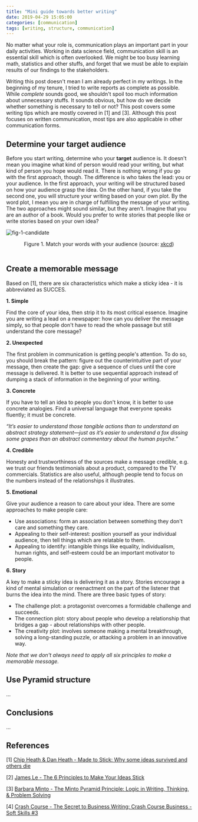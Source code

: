 ```yaml
---
title: "Mini guide towards better writing"
date: 2019-04-29 15:05:00
categories: [communication]
tags: [writing, structure, communication]
---
```


No matter what your role is, communication plays an important part in your daily activities. Working in data science field, communication skill is an essential skill which is often overlooked. We might be too busy learning math, statistics and other stuffs, and forget that we must be able to explain results of our findings to the stakeholders.

Writing this post doesn't mean I am already perfect in my writings. In the beginning of my tenure, I tried to write reports as complete as possible. While *complete* sounds good, we shouldn't spoil too much information about unnecessary stuffs. It sounds obvious, but how do we decide whether something is necessary to tell or not? This post covers some writing tips which are mostly covered in [1] and [3]. Although this post focuses on written communication, most tips are also applicable in other communication forms.

## Determine your target audience

Before you start writing, determine who your **target** audience is. It doesn't mean you imagine what kind of person would read your writing, but what kind of person you hope would read it. There is nothing wrong if you go with the first approach, though. The difference is who takes the lead: you or your audience. In the first approach, your writing will be structured based on how your audience grasp the idea. On the other hand, if you take the second one, you will structure your writing based on your own plot. By the word plot, I mean you are in charge of fulfilling the message of your writing. The two approaches might sound similar, but they aren't. Imagine that you are an author of a book. Would you prefer to write stories that people like or write stories based on your own idea?

![fig-1-candidate](http://imgs.xkcd.com/comics/fairy_tales.png)
<center>Figure 1. Match your words with your audience (source: <a href="http://xkcdsucks.blogspot.com/2011/03/comic-872-grimms-calculus.html)">xkcd</a>)</center><br />

## Create a memorable message

Based on [1], there are six characteristics which make a sticky idea - it is abbreviated as SUCCES.

**1. Simple**

Find the core of your idea, then strip it to its most critical essence. Imagine you are writing a lead on a newspaper: how can you deliver the message simply, so that people don't have to read the whole passage but still understand the core message?

**2. Unexpected**

The first problem in communication is getting people's attention. To do so, you should break the pattern: figure out the counterintuitive part of your message, then create the gap: give a sequence of clues until the core message is delivered. It is better to use sequential approach instead of dumping a stack of information in the beginning of your writing.

**3. Concrete**

If you have to tell an idea to people you don't know, it is better to use concrete analogies. Find a universal language that everyone speaks fluently; it must be concrete.

*“It’s easier to understand those tangible actions than to understand an abstract strategy statement—just as it’s easier to understand a fox dissing some grapes than an abstract commentary about the human psyche.”*

**4. Credible**

Honesty and trustworthiness of the sources make a message credible, e.g. we trust our friends testimonials about a product, compared to the TV commercials. Statistics are also useful, although people tend to focus on the numbers instead of the relationships it illustrates.


**5. Emotional**

Give your audience a reason to care about your idea. There are some approaches to make people care:
- Use associations: form an association between something they don't care and something they care.
- Appealing to their self-interest: position yourself as your individual audience, then tell things which are relatable to them.
- Appealing to identify: intangible things like equality, individualism, human rights, and self-esteem could be an important motivator to people.

**6. Story**

A key to make a sticky idea is delivering it as a story. Stories encourage a kind of mental simulation or reenactment on the part of the listener that burns the idea into the mind. There are three basic types of story:
- The challenge plot: a protagonist overcomes a formidable challenge and succeeds.
- The connection plot: story about people who develop a relationship that bridges a gap - about relationships with other people.
- The creativity plot: involves someone making a mental breakthrough, solving a long-standing puzzle, or attacking a problem in an innovative way.

*Note that we don't always need to apply all six principles to make a memorable message.*

## Use Pyramid structure
...


## Conclusions

...

## References

[1] [Chip Heath & Dan Heath - Made to Stick: Why some ideas survived and others die](https://www.goodreads.com/book/show/69242.Made_to_Stick?from_search=true)

[2] [James Le - The 6 Principles to Make Your Ideas Stick](https://medium.com/constraint-drives-creativity/the-6-principles-to-make-your-ideas-stick-91a17229c949)

[3] [Barbara Minto - The Minto Pyramid Principle: Logic in Writing, Thinking, & Problem Solving](https://www.goodreads.com/book/show/33206.The_Minto_Pyramid_Principle)

[4] [Crash Course - The Secret to Business Writing: Crash Course Business - Soft Skills #3](https://www.youtube.com/watch?v=8E-oqahDnb8)